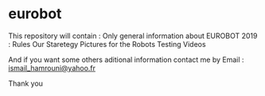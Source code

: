 # eurobot 
This repository will contain :
  Only general information about EUROBOT 2019 :
    Rules 
    Our Staretegy 
    Pictures for the Robots
    Testing Videos 
    
And if you want some others aditional information contact me by Email : ismail_hamrouni@yahoo.fr

Thank you 
